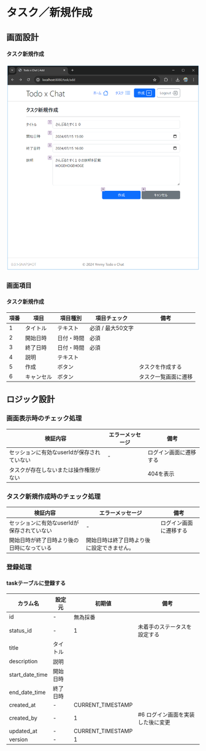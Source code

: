 # タスク／新規作成

## 画面設計

#### タスク新規作成

![タスク新規作成](../image/タスク新規作成.png)

### 画面項目

#### タスク新規作成

| 項番 | 項目    | 項目種別  | 項目チェック      | 備考         |
|----|-------|-------|-------------|------------|
| 1  | タイトル  | テキスト  | 必須 / 最大50文字 |            |
| 2  | 開始日時  | 日付・時間 | 必須          |            |
| 3  | 終了日時  | 日付・時間 | 必須          |            |
| 4  | 説明    | テキスト  |             |            |
| 5  | 作成    | ボタン   |             | タスクを作成する   |
| 6  | キャンセル | ボタン   |             | タスク一覧画面に遷移 |

## ロジック設計

### 画面表示時のチェック処理

| 検証内容                     | エラーメッセージ | 備考          |
|--------------------------|----------|-------------|
| セッションに有効なuserIdが保存されていない | -        | ログイン画面に遷移する |
| タスクが存在しないまたは操作権限がない      |          | 404を表示      |

### タスク新規作成時のチェック処理

| 検証内容                     | エラーメッセージ              | 備考          |
|--------------------------|-----------------------|-------------|
| セッションに有効なuserIdが保存されていない | -                     | ログイン画面に遷移する |
| 開始日時が終了日時より後の日時になっている    | 開始日時は終了日時より後に設定できません。 |             |

### 登録処理

#### taskテーブルに登録する

| カラム名            | 設定元  | 初期値               | 備考                 |
|-----------------|------|-------------------|--------------------|
| id              | -    | 無為採番              |                    |
| status_id       | -    | 1                 | 未着手のステータスを設定する     |
| title           | タイトル |                   |                    |
| description     | 説明   |                   |                    |
| start_date_time | 開始日時 |                   |                    |
| end_date_time   | 終了日時 |                   |                    |
| created_at      | -    | CURRENT_TIMESTAMP |                    |
| created_by      | -    | 1                 | #6 ログイン画面を実装した後に変更 |
| updated_at      | -    | CURRENT_TIMESTAMP |                    |
| version         | -    | 1                 |                    |